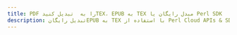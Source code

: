 ---title: PDF را به  تبدیل کنیدTEX، EPUB به TEX مبدل رایگان یا Perl SDKdescription: تبدیل رایگانEPUB به TEX با استفاده از Perl Cloud APIs & SDK همچنین اسناد PDF را در Cloud ایجاد، ویرایش و رندر کنید.---